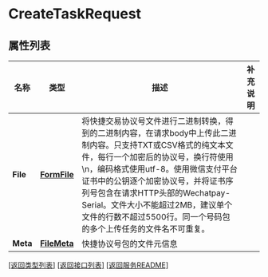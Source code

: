 # CreateTaskRequest

## 属性列表

名称 | 类型 | 描述 | 补充说明
------------ | ------------- | ------------- | -------------
**File** | [**FormFile**](FormFile.md) | 将快捷交易协议号文件进行二进制转换，得到的二进制内容，在请求body中上传此二进制内容。只支持TXT或CSV格式的纯文本文件，每行一个加密后的协议号，换行符使用\\n，编码格式使用utf-8。使用微信支付平台证书中的公钥逐个加密协议号，并将证书序列号包含在请求HTTP头部的Wechatpay-Serial。文件大小不能超过2MB，建议单个文件的行数不超过5500行。同一个号码包的多个上传任务的文件名不可重复。 | 
**Meta** | [**FileMeta**](FileMeta.md) | 快捷协议号包的文件元信息 | 

[\[返回类型列表\]](README.md#类型列表)
[\[返回接口列表\]](README.md#接口列表)
[\[返回服务README\]](README.md)


